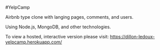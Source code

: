 #YelpCamp

Airbnb type clone with langing pages, comments, and users. 

Using Node.js, MongoDB, and other technologies.

To view a hosted, interactive version please visit: https://dillon-ledoux-yelpcamp.herokuapp.com/
